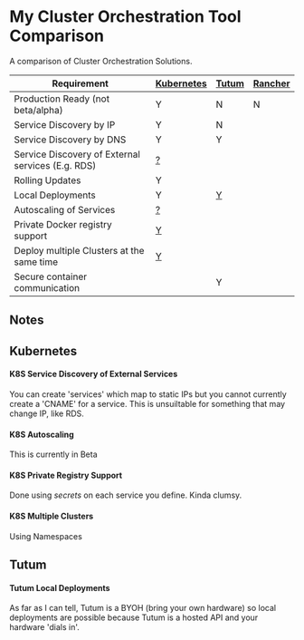 # My Cluster Orchestration Tool Comparison
A comparison of Cluster Orchestration Solutions.

| Requirement | [Kubernetes](http://kubernetes.io) | [Tutum](https://www.tutum.co) | [Rancher](http://rancher.com) |
| --------------- | --- | --- | --- |
| Production Ready (not beta/alpha) | Y | N | N |
| Service Discovery by IP | Y | N | |
| Service Discovery by DNS | Y | Y | |
| Service Discovery of External services (E.g. RDS) | [?](#k8s-service-discovery-of-external-services) | | |
| Rolling Updates | Y | | |
| Local Deployments | Y | [Y](#tutum-local-deployments) | |
| Autoscaling of Services | [?](#k8s-autoscaling) | | |
| Private Docker registry support | [Y](#k8s-private-registry-support) | | |
| Deploy multiple Clusters at the same time | [Y](#k8s-multiple-clusters) | | |
| Secure container communication | | Y | |

## Notes
## Kubernetes
#### K8S Service Discovery of External Services
You can create 'services' which map to static IPs but you cannot currently create a 'CNAME' for a service. This is unsuiltable for something that may change IP, like RDS.
#### K8S Autoscaling
This is currently in Beta
#### K8S Private Registry Support
Done using *secrets* on each service you define. Kinda clumsy.
#### K8S Multiple Clusters
Using Namespaces

## Tutum
#### Tutum Local Deployments
As far as I can tell, Tutum is a BYOH (bring your own hardware) so local deployments are possible because Tutum is a hosted API and your hardware 'dials in'.
